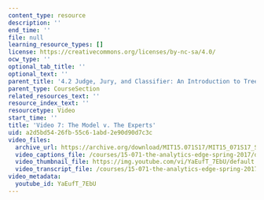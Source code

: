 ```yaml
---
content_type: resource
description: ''
end_time: ''
file: null
learning_resource_types: []
license: https://creativecommons.org/licenses/by-nc-sa/4.0/
ocw_type: ''
optional_tab_title: ''
optional_text: ''
parent_title: '4.2 Judge, Jury, and Classifier: An Introduction to Trees '
parent_type: CourseSection
related_resources_text: ''
resource_index_text: ''
resourcetype: Video
start_time: ''
title: 'Video 7: The Model v. The Experts'
uid: a2d5bd54-26fb-55c6-1abd-2e90d90d7c3c
video_files:
  archive_url: https://archive.org/download/MIT15.071S17/MIT15_071S17_Session_4.2.13_300k.mp4
  video_captions_file: /courses/15-071-the-analytics-edge-spring-2017/d190fc958c2e56b5953773a3b5a208e9_YaEufT_7EbU.vtt
  video_thumbnail_file: https://img.youtube.com/vi/YaEufT_7EbU/default.jpg
  video_transcript_file: /courses/15-071-the-analytics-edge-spring-2017/5e888b60062c060117a6146c01767bca_YaEufT_7EbU.pdf
video_metadata:
  youtube_id: YaEufT_7EbU
---
```

